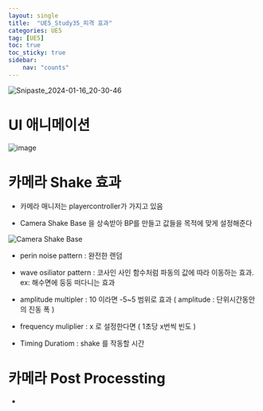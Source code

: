 ```yaml
---
layout: single
title:  "UE5_Study35_피격 효과"
categories: UE5
tag: [UE5]
toc: true
toc_sticky: true
sidebar:
    nav: "counts"
---
```


![Snipaste_2024-01-16_20-30-46](https://github.com/silverlnng/UE_ThirdPersonTemplate/assets/112385982/9d55805e-e667-4cac-86a4-0ee68c91f3a6)

# UI 애니메이션 

![image](https://github.com/silverlnng/UE_ThirdPersonTemplate/assets/112385982/665b3325-0873-4518-a7a0-6288d3476f5d)


# 카메라 Shake 효과

* 카메라 매니저는 playercontroller가 가지고 있음

* Camera Shake Base 을 상속받아 BP를 만들고 값들을 목적에 맞게 설정해준다

![Camera Shake Base](https://github.com/silverlnng/UE_ThirdPersonTemplate/assets/112385982/9d55805e-e667-4cac-86a4-0ee68c91f3a6)

* perin noise pattern : 완전한 랜덤 

* wave osiliator pattern : 코사인 사인 함수처럼 파동의 값에 따라 이동하는  효과. ex: 해수면에 둥둥 떠다니는 효과 

* amplitude multipler :  10 이라면 -5~5 범위로 효과  ( amplitude : 단위시간동안의 진동 폭 )

* frequency muliplier  : x 로 설정한다면 ( 1초당 x번씩 빈도 ) 

* Timing Duratiom : shake 를 작동할 시간 


# 카메라 Post Processting

* 